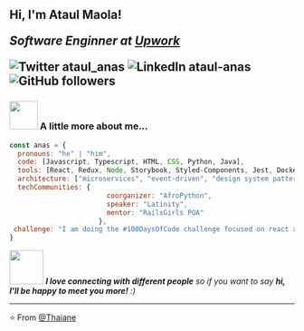 <h2> Hi, I'm Ataul Maola! 
<p><em>Software Enginner at <a href="https://www.upwork.com/">Upwork</a>
</em></p>
<p>
<img alt="Twitter ataul_anas" src="https://img.shields.io/twitter/follow/ataul_anas?label=%3A%20%20ataul%20anas&style=social">
<img alt="LinkedIn ataul-anas" src="https://img.shields.io/badge/ataulanas-blue?style=flat&logo=linkedin&labelColor=blue&link=https://www.linkedin.com/in/ataul-anas/">
<img alt="GitHub followers" src="https://img.shields.io/github/followers/ataulmaola?label=Ataul%20Maola&style=social">
</p>


### <img src="https://media.giphy.com/media/VgCDAzcKvsR6OM0uWg/giphy.gif" width="50"> A little more about me...  

```javascript
const anas = {
  pronouns: "he" | "him",
  code: [Javascript, Typescript, HTML, CSS, Python, Java],
  tools: [React, Redux, Node, Storybook, Styled-Components, Jest, Docker],
  architecture: ["microservices", "event-driven", "design system pattern"],
  techCommunities: {
                        coorganizer: "AfroPython",
                        speaker: "Latinity",
                        mentor: "RailsGirls POA"
                      },
 challenge: "I am doing the #100DaysOfCode challenge focused on react and typescript"
}
```

<img src="https://media.giphy.com/media/LnQjpWaON8nhr21vNW/giphy.gif" width="60"> <em><b>I love connecting with different people</b> so if you want to say <b>hi, I'll be happy to meet you more!</b> :)</em>

---

⭐️ From [@Thaiane](https://github.com/Thaiane)

